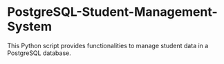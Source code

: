 # PostgreSQL-Student-Management-System
This Python script provides functionalities to manage student data in a PostgreSQL database.
